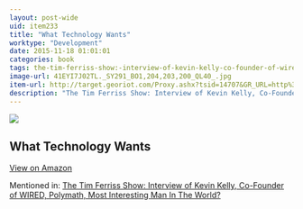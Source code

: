 ```yaml
---
layout: post-wide
uid: item233
title: "What Technology Wants"
worktype: "Development"
date: 2015-11-18 01:01:01
categories: book
tags: the-tim-ferriss-show:-interview-of-kevin-kelly-co-founder-of-wired-polymath-most-interesting-man-in-the-world?
image-url: 41EYI7J02TL._SY291_BO1,204,203,200_QL40_.jpg
item-url: http://target.georiot.com/Proxy.ashx?tsid=14707&GR_URL=http%3A%2F%2Fwww.amazon.com%2FWhat-Technology-Wants-Kevin-Kelly%2Fdp%2F0143120174%2F
description: "The Tim Ferriss Show: Interview of Kevin Kelly, Co-Founder of WIRED, Polymath, Most Interesting Man In The World?"
---
```

<a href="http://target.georiot.com/Proxy.ashx?tsid=14707&GR_URL=http%3A%2F%2Fwww.amazon.com%2FWhat-Technology-Wants-Kevin-Kelly%2Fdp%2F0143120174%2F" target="blank"><img src="../../../../img/thumbs/41EYI7J02TL._SY291_BO1,204,203,200_QL40_.jpg" class="prod-img"></a>
<h2>What Technology Wants</h2>
<p><a class="btn btn-primary" href="http://target.georiot.com/Proxy.ashx?tsid=14707&GR_URL=http%3A%2F%2Fwww.amazon.com%2FWhat-Technology-Wants-Kevin-Kelly%2Fdp%2F0143120174%2F" target="blank">View on Amazon</a><p>
<p>Mentioned in: <a href="http://fourhourworkweek.com/2014/08/29/kevin-kelly/" target="blank">The Tim Ferriss Show: Interview of Kevin Kelly, Co-Founder of WIRED, Polymath, Most Interesting Man In The World?</a></p>
